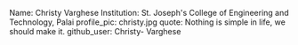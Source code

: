 Name: Christy Varghese
Institution: St. Joseph's College of Engineering and Technology, Palai
profile_pic: christy.jpg
quote: Nothing is simple in life, we should make it.
github_user: Christy- Varghese